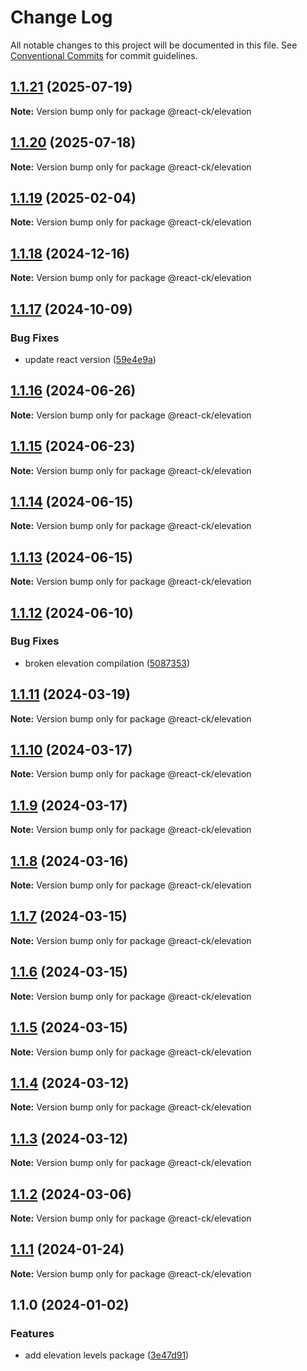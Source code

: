 # Change Log

All notable changes to this project will be documented in this file.
See [Conventional Commits](https://conventionalcommits.org) for commit guidelines.

## [1.1.21](https://github.com/abelflopes/react-ck/compare/@react-ck/elevation@1.1.20...@react-ck/elevation@1.1.21) (2025-07-19)

**Note:** Version bump only for package @react-ck/elevation





## [1.1.20](https://github.com/abelflopes/react-ck/compare/@react-ck/elevation@1.1.19...@react-ck/elevation@1.1.20) (2025-07-18)

**Note:** Version bump only for package @react-ck/elevation





## [1.1.19](https://github.com/abelflopes/react-ck/compare/@react-ck/elevation@1.1.18...@react-ck/elevation@1.1.19) (2025-02-04)

**Note:** Version bump only for package @react-ck/elevation





## [1.1.18](https://github.com/abelflopes/react-ck/compare/@react-ck/elevation@1.1.17...@react-ck/elevation@1.1.18) (2024-12-16)

**Note:** Version bump only for package @react-ck/elevation





## [1.1.17](https://github.com/abelflopes/react-ck/compare/@react-ck/elevation@1.1.16...@react-ck/elevation@1.1.17) (2024-10-09)


### Bug Fixes

* update react version ([59e4e9a](https://github.com/abelflopes/react-ck/commit/59e4e9afa979d29efdc793f3441ed528971844ca))



## [1.1.16](https://github.com/abelflopes/react-ck/compare/@react-ck/elevation@1.1.15...@react-ck/elevation@1.1.16) (2024-06-26)

**Note:** Version bump only for package @react-ck/elevation





## [1.1.15](https://github.com/abelflopes/react-ck/compare/@react-ck/elevation@1.1.14...@react-ck/elevation@1.1.15) (2024-06-23)

**Note:** Version bump only for package @react-ck/elevation





## [1.1.14](https://github.com/abelflopes/react-ck/compare/@react-ck/elevation@1.1.13...@react-ck/elevation@1.1.14) (2024-06-15)

**Note:** Version bump only for package @react-ck/elevation





## [1.1.13](https://github.com/abelflopes/react-ck/compare/@react-ck/elevation@1.1.12...@react-ck/elevation@1.1.13) (2024-06-15)

**Note:** Version bump only for package @react-ck/elevation





## [1.1.12](https://github.com/abelflopes/react-ck/compare/@react-ck/elevation@1.1.11...@react-ck/elevation@1.1.12) (2024-06-10)


### Bug Fixes

* broken elevation compilation ([5087353](https://github.com/abelflopes/react-ck/commit/5087353677a29b8db88998cabb0d44e462668178))



## [1.1.11](https://github.com/abelflopes/react-ck/compare/@react-ck/elevation@1.1.10...@react-ck/elevation@1.1.11) (2024-03-19)

**Note:** Version bump only for package @react-ck/elevation





## [1.1.10](https://github.com/abelflopes/react-ck/compare/@react-ck/elevation@1.1.9...@react-ck/elevation@1.1.10) (2024-03-17)

**Note:** Version bump only for package @react-ck/elevation





## [1.1.9](https://github.com/abelflopes/react-ck/compare/@react-ck/elevation@1.1.8...@react-ck/elevation@1.1.9) (2024-03-17)

**Note:** Version bump only for package @react-ck/elevation





## [1.1.8](https://github.com/abelflopes/react-ck/compare/@react-ck/elevation@1.1.7...@react-ck/elevation@1.1.8) (2024-03-16)

**Note:** Version bump only for package @react-ck/elevation





## [1.1.7](https://github.com/abelflopes/react-ck/compare/@react-ck/elevation@1.1.6...@react-ck/elevation@1.1.7) (2024-03-15)

**Note:** Version bump only for package @react-ck/elevation





## [1.1.6](https://github.com/abelflopes/react-ck/compare/@react-ck/elevation@1.1.5...@react-ck/elevation@1.1.6) (2024-03-15)

**Note:** Version bump only for package @react-ck/elevation





## [1.1.5](https://github.com/abelflopes/react-ck/compare/@react-ck/elevation@1.1.4...@react-ck/elevation@1.1.5) (2024-03-15)

**Note:** Version bump only for package @react-ck/elevation





## [1.1.4](https://github.com/abelflopes/react-ck/compare/@react-ck/elevation@1.1.3...@react-ck/elevation@1.1.4) (2024-03-12)

**Note:** Version bump only for package @react-ck/elevation





## [1.1.3](https://github.com/abelflopes/react-ck/compare/@react-ck/elevation@1.1.2...@react-ck/elevation@1.1.3) (2024-03-12)

**Note:** Version bump only for package @react-ck/elevation





## [1.1.2](https://github.com/abelflopes/react-ck/compare/@react-ck/elevation@1.1.1...@react-ck/elevation@1.1.2) (2024-03-06)

**Note:** Version bump only for package @react-ck/elevation





## [1.1.1](https://github.com/abelflopes/react-ck/compare/@react-ck/elevation@1.1.0...@react-ck/elevation@1.1.1) (2024-01-24)

**Note:** Version bump only for package @react-ck/elevation





## 1.1.0 (2024-01-02)


### Features

* add elevation levels package ([3e47d91](https://github.com/abelflopes/react-ck/commit/3e47d91ea6a9fb9c66e2d9befc22718c09e4e836))
